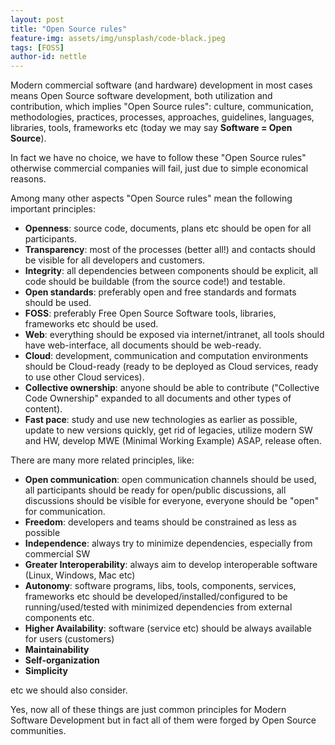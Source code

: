 ```yaml
---
layout: post
title: "Open Source rules"
feature-img: assets/img/unsplash/code-black.jpeg
tags: [FOSS]
author-id: nettle
---
```


Modern commercial software (and hardware) development in most cases means
Open Source software development, both utilization and contribution,
which implies "Open Source rules":
culture, communication, methodologies, practices, processes, approaches,
guidelines, languages, libraries, tools, frameworks etc
(today we may say **Software = Open Source**).

In fact we have no choice, we have to follow these "Open Source rules"
otherwise commercial companies will fail, just due to simple economical reasons.

Among many other aspects "Open Source rules" mean the following important principles:

* **Openness**: source code, documents, plans etc should be open for all participants.
* **Transparency**: most of the processes (better all!)  and contacts should be visible for all developers and customers.
* **Integrity**: all dependencies between components should be explicit, all code should be buildable (from the source code!) and testable.
* **Open standards**: preferably open and free standards and formats should be used.
* **FOSS**: preferably Free Open Source Software tools, libraries, frameworks etc should be used.
* **Web**: everything should be exposed via internet/intranet, all tools should have web-interface, all documents should be web-ready.
* **Cloud**: development, communication and computation environments should be Cloud-ready (ready to be deployed as Cloud services, ready to use other Cloud services).
* **Collective ownership**: anyone should be able to contribute ("Collective Code Ownership" expanded to all documents and other types of content).
* **Fast pace**: study and use new technologies as earlier as possible, update to new versions quickly, get rid of legacies, utilize modern SW and HW, develop MWE (Minimal Working Example) ASAP, release often.

There are many more related principles, like:

* **Open communication**: open communication channels should be used, all participants should be ready for open/public discussions, all discussions should be visible for everyone, everyone should be "open" for communication.
* **Freedom**: developers and teams should be constrained as less as possible
* **Independence**: always try to minimize dependencies, especially from commercial SW
* **Greater Interoperability**: always aim to develop interoperable software (Linux, Windows, Mac etc)
* **Autonomy**: software programs, libs, tools, components, services, frameworks etc should be developed/installed/configured to be running/used/tested with minimized dependencies from external components etc.
* **Higher Availability**: software (service etc) should be always available for users (customers)
* **Maintainability**
* **Self-organization**
* **Simplicity**

etc
we should also consider.

Yes, now all of these things are just common principles for Modern Software Development
but in fact all of them were forged by Open Source communities.
